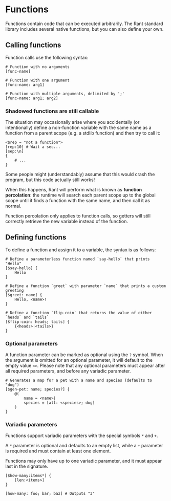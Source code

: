 # Functions

Functions contain code that can be executed arbitrarily. The Rant standard library includes several native functions, but you can also define your own.

## Calling functions

Function calls use the following syntax:

```rant
# Function with no arguments
[func-name]

# Function with one argument
[func-name: arg1]

# Function with multiple arguments, delimited by ';'
[func-name: arg1; arg2]
```

### Shadowed functions are still callable

The situation may occasionally arise where you accidentally (or intentionally)
define a non-function variable with the same name as a function from a parent scope (e.g. a stdlib function) 
and then try to call it: 

```rant
<$rep = "not a function">
[rep:10] # Wait a sec...
[sep:\n]
{
    # ...
}
```

Some people might (understandably) assume that this would crash the program, but this code actually still works!

When this happens, Rant will perform what is known as **function percolation**:
the runtime will search each parent scope up to the global scope until it finds a function with the same name, and then call it as normal.

Function percolation only applies to function calls, so getters will still correctly retrieve the new variable instead of the function.


## Defining functions

To define a function and assign it to a variable, the syntax is as follows:

```rant
# Define a parameterless function named `say-hello` that prints "Hello"
[$say-hello] {
    Hello
}

# Define a function `greet` with parameter `name` that prints a custom greeting
[$greet: name] {
    Hello, <name>!
}

# Define a function `flip-coin` that returns the value of either `heads` and `tails`
[$flip-coin: heads; tails] {
    {<heads>|<tails>}
}
```

### Optional parameters

A function parameter can be marked as optional using the `?` symbol.
When the argument is omitted for an optional parameter, it will default to the empty value `<>`.
Please note that any optional parameters must appear after all required parameters, and before any variadic parameter.

```rant
# Generates a map for a pet with a name and species (defaults to "dog")
[$gen-pet: name; species?] {
    @(
        name = <name>|
        species = [alt: <species>; dog]
    )
}
```

### Variadic parameters

Functions support variadic parameters with the special symbols `*` and `+`.

A `*` parameter is optional and defaults to an empty list, while a `+` parameter is required and must contain at least one element.

Functions may only have up to one variadic parameter, and it must appear last in the signature.

```rant
[$how-many:items*] {
    [len:<items>]
}

[how-many: foo; bar; baz] # Outputs "3"
```